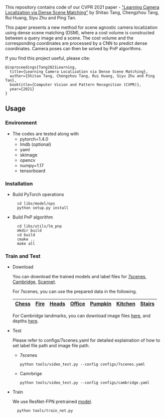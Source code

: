 This repository contains code of our CVPR 2021 paper - ["Learning Camera Localization via Dense Scene Matching"](https://arxiv.org/abs/2103.16792) by Shitao Tang, Chengzhou Tang, Rui Huang, Siyu Zhu and Ping Tan.

This paper presents a new method for scene agnostic camera localization using dense scene matching (DSM), where a cost volume is constructed between a query image and a scene. The cost volume and the corresponding coordinates are processed by a CNN to predict dense coordinates. Camera poses can then be solved by PnP algorithms.

If you find this project useful, please cite:
```
@inproceedings{Tang2021Learning,
  title={Learning Camera Localization via Dense Scene Matching},
  author={Shitao Tang, Chengzhou Tang, Rui Huang, Siyu Zhu and Ping Tan},
  booktitle={Computer Vision and Pattern Recognition (CVPR)},
  year={2021}
}
```

## Usage
### Environment
* The codes are tested along with 
  - pytorch=1.4.0
  - lmdb (optional)
  - yaml
  - skimage
  - opencv
  - numpy=1.17
  - tensorboard
### Installation
* Build PyTorch operations
  ```
    cd libs/model/ops
    python setup.py install
  ```
* Build PnP algorithm
  ```
    cd libs/utils/lm_pnp
    mkdir build
    cd build
    cmake ..
    make all
  ```
### Train and Test
* Download

  You can download the trained models and label files for [7scenes](https://drive.google.com/file/d/174bx6EvKWM4BT6JCsh-uwaJrlRn04eL5/view?usp=sharing), [Cambridge](https://drive.google.com/file/d/1ye-DuT_76UpCWZCOx95OHbE6CYpYGkOp/view?usp=sharing), [Scannet](https://drive.google.com/file/d/1iiFFMy-8MpUjvj3tPCgW6XXQMyeUx6Uq/view?usp=sharing).

  For 7scenes, you can use the prepared data in the following.

  |[Chess](https://drive.google.com/file/d/1BBARBi5CO-0h-JTUPxGZldzvnNeVBwHq/view?usp=sharing) |[Fire](https://drive.google.com/file/d/1-ToNOrrL3IacRjpuTb8V1xRMGCRVzC-j/view?usp=sharing) |[Heads](https://drive.google.com/file/d/1hELSgft4-NmZ7AiBOktDiVia4JaEI_0I/view?usp=sharing) |[Office](https://drive.google.com/file/d/1Y1W3UyO6Sr4lD57yV410d_AekeDb3SKo/view?usp=sharing) |[Pumpkin](https://drive.google.com/file/d/1m3g0wexIHmVJ0-02-cpr9BFN8ikyNthM/view?usp=sharing) |[Kitchen](https://drive.google.com/file/d/1Fn5pQEb64HZXdCaV33TlXGKJYm3GfdRw/view?usp=sharing) |[Stairs](https://drive.google.com/file/d/1haZ1B-SHrqY9MV-KrpzzjeQvtPw-QxZJ/view?usp=sharing) |
  |:-:|:-:|:-:|:-:|:-:|:-:|:-:|

  For Cambridge landmarks, you can download image files [here](http://mi.eng.cam.ac.uk/projects/relocalisation/), and depths [here](https://heidata.uni-heidelberg.de/api/access/datafile/:persistentId?persistentId=doi:10.11588/data/EGCMUU/7LBIQJ).

* Test
  
  Please refer to configs/7scenes.yaml for detailed explaination of how to set label file path and image file path.
  * 7scenes
    ```
    python tools/video_test.py --config configs/7scenes.yaml
    ```
  * Camrbrige
    ```
    python tools/video_test.py --config configs/cambridge.yaml
    ```

* Train

  We use ResNet-FPN pretrained [model](https://drive.google.com/file/d/1SJBjPx82FsDS84yaVstdjmPzYWAyliD8/view?usp=sharing).
  ```
    python tools/train_net.py
  ```
